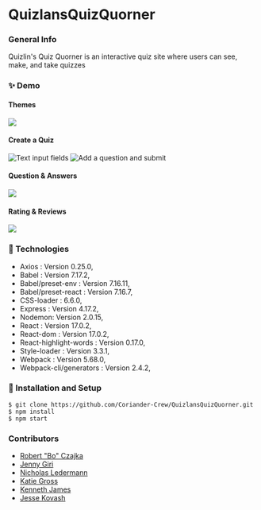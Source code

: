 # QuizlansQuizQuorner

### General Info
Quizlin's Quiz Quorner is an interactive quiz site where users can see, make, and take quizzes

### ✨ Demo

#### Themes
![](https://imgur.com/a/ekBo8ZP.gif)

#### Create a Quiz
![Text input fields](http://g.recordit.co/xUzhnzFfPE.gif)
![Add a question and submit](https://imgur.com/VGdsVDi)

#### Question & Answers
![](http://g.recordit.co/vhddGmVNAz.gif)

#### Rating & Reviews
![](https://i.imgur.com/fMTMZKa.gif)

### 🧪 Technologies
* Axios : Version 0.25.0,
* Babel : Version 7.17.2,
* Babel/preset-env : Version 7.16.11,
* Babel/preset-react : Version 7.16.7,
* CSS-loader : 6.6.0,
* Express : Version 4.17.2,
* Nodemon: Version 2.0.15,
* React : Version 17.0.2,
* React-dom : Version 17.0.2,
* React-highlight-words : Version 0.17.0,
* Style-loader : Version 3.3.1,
* Webpack : Version 5.68.0,
* Webpack-cli/generators : Version 2.4.2,



### 🚀 Installation and Setup
```
$ git clone https://github.com/Coriander-Crew/QuizlansQuizQuorner.git
$ npm install
$ npm start

```


### Contributors
- [Robert "Bo" Czajka](https://www.linkedin.com/in/robert-czajka2/)
- [Jenny Giri](https://www.linkedin.com/in/jgiri/)
- [Nicholas Ledermann](https://www.linkedin.com/in/nicholas-ledermann/)
- [Katie Gross](https://www.linkedin.com/in/kathleen-gross/)
- [Kenneth James](https://www.linkedin.com/in/kjames7421/)
- [Jesse Kovash](https://www.linkedin.com/in/jessekovash/)

